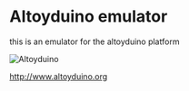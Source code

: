 Altoyduino emulator
===================

this is an emulator for the altoyduino platform

![Altoyduino](altoyduino-emu/raw/master/platform.jpg "Altoyduino")

http://www.altoyduino.org

